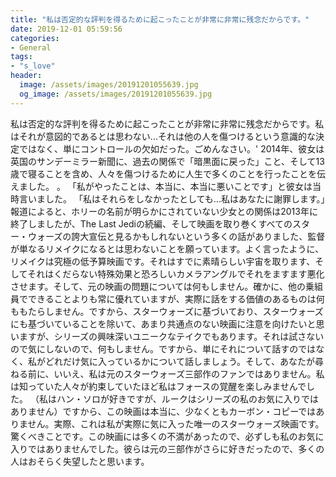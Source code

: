 ```yaml
---
title: "私は否定的な評判を得るために起こったことが非常に非常に残念だからです。"
date: 2019-12-01 05:59:56
categories:
- General
tags:
- "s_love"
header:
  image: /assets/images/20191201055639.jpg
  og_image: /assets/images/20191201055639.jpg
---
```


私は否定的な評判を得るために起こったことが非常に非常に残念だからです。私はそれが意図的であるとは思わない...それは他の人を傷つけるという意識的な決定ではなく、単にコントロールの欠如だった。ごめんなさい。&#39; 2014年、彼女は英国のサンデーミラー新聞に、過去の関係で「暗黒面に戻った」こと、そして13歳で寝ることを含め、人々を傷つけるために人生で多くのことを行ったことを伝えました。 。 「私がやったことは、本当に、本当に悪いことです」と彼女は当時言いました。 「私はそれらをしなかったとしても...私はあなたに謝罪します。」報道によると、ホリーの名前が明らかにされていない少女との関係は2013年に終了しましたが、The Last Jediの続編、そして映画を取り巻くすべてのスター・ウォーズの誇大宣伝と見るかもしれないという多くの話がありました、監督が単なるリメイクになるとは思わないことを願っています。よく言ったように、リメイクは究極の低予算映画です。それはすでに素晴らしい宇宙を取ります、そしてそれはくだらない特殊効果と恐ろしいカメラアングルでそれをますます悪化させます。そして、元の映画の問題については何もしません。確かに、他の乗組員でできることよりも常に優れていますが、実際に話をする価値のあるものは何ももたらしません。ですから、スターウォーズに基づいており、スターウォーズにも基づいていることを除いて、あまり共通点のない映画に注意を向けたいと思いますが、シリーズの興味深いユニークなテイクでもあります。それは試さないので気にしないので、何もしません。ですから、単にそれについて話すのではなく、私がどれだけ気に入っているかについて話しましょう。そして、あなたが尋ねる前に、いいえ、私は元のスターウォーズ三部作のファンではありません。私は知っていた人々が約束していたほど私はフォースの覚醒を楽しみませんでした。 （私はハン・ソロが好きですが、ルークはシリーズの私のお気に入りではありません）ですから、この映画は本当に、少なくともカーボン・コピーではありません。実際、これは私が実際に気に入った唯一のスターウォーズ映画です。驚くべきことです。この映画には多くの不満があったので、必ずしも私のお気に入りではありませんでした。彼らは元の三部作がさらに好きだったので、多くの人はおそらく失望したと思います。
